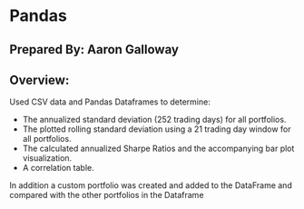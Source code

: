 # Pandas
## Prepared By: Aaron Galloway

## Overview:
Used CSV data and Pandas Dataframes to determine:
- The annualized standard deviation (252 trading days) for all portfolios.
- The plotted rolling standard deviation using a 21 trading day window for all portfolios.
- The calculated annualized Sharpe Ratios and the accompanying bar plot visualization.
- A correlation table.

In addition a custom portfolio was created and added to the DataFrame and compared with the other portfolios in the Dataframe
